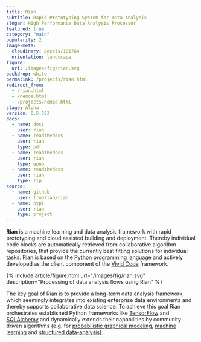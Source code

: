 ```yaml
---
title: Rian
subtitle: Rapid Prototyping System for Data Analysis
slogan: High Performance Data Analysis Processor
featured: true
category: "main"
popularity: 2
image-meta:
  cloudinary: pexels/101764
  orientation: landscape
figure:
  uri: /images/fig/rian.svg
backdrop: white
permalink: /projects/rian.html
redirect_from:
  - /rian.html
  - /nemoa.html
  - /projects/nemoa.html
stage: Alpha
version: 0.5.583
docs:
  - name: docs
    user: rian
  - name: readthedocs
    user: rian
    type: pdf
  - name: readthedocs
    user: rian
    type: epub
  - name: readthedocs
    user: rian
    type: zip
source:
  - name: github
    user: frootlab/rian
  - name: pypi
    user: rian
    type: project
---
```


**Rian** is a machine learning and data analysis framework with rapid
prototyping and cloud assisted building and deployment.  Thereby individual code
blocks are automatically retrieved from collaborative algorithm repositories,
that provide the currently best fitting solutions for individual tasks. Rian is
based on the [Python](https://www.python.org/) programming language and actively
developed as the client component of the [Vivid Code](/vivid) framework.

{% include article/figure.html url="/images/fig/rian.svg"
  description="Processing of data analysis flows using Rian" %}

The key goal of Rian is to provide a long-term data analysis framework, which
seemingly integrates into existing enterprise data environments and thereby
supports collaborative data science. To achieve this goal Rian orchestrates
established Python frameworks like [TensorFlow](https://www.tensorflow.org/)
and [SQLAlchemy](https://www.sqlalchemy.org/) and dynamically extends their
capabilities by community driven algorithms (e.g. for [probabilistic graphical
modeling](https://en.wikipedia.org/wiki/Graphical_model), [machine
learning](https://en.wikipedia.org/wiki/Machine_learning) and [structured
data-analysis](https://en.wikipedia.org/wiki/Structured_data_analysis_(statistics))).
